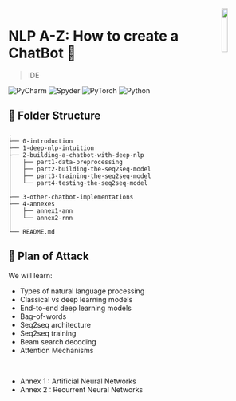 <img src="https://cdn.svgporn.com/logos/pytorch.svg" align="right" width="15%"/>

# NLP A-Z: How to create a ChatBot 🤖

> IDE

![PyCharm](https://img.shields.io/badge/PyCharm-2019.3%20(Professional%20Edition)-brightgreen)
![Spyder](https://img.shields.io/badge/Spyder-4.0.0-red)
![PyTorch](https://img.shields.io/badge/PyTorch-1.3.1-red)
![Python](https://img.shields.io/badge/Python-3.7.5-blue)

## 📂 Folder Structure

    .
    ├── 0-introduction
    ├── 1-deep-nlp-intuition
    ├── 2-building-a-chatbot-with-deep-nlp
    │   ├── part1-data-preprocessing
    │   ├── part2-building-the-seq2seq-model
    │   ├── part3-training-the-seq2seq-model
    │   └── part4-testing-the-seq2seq-model
    │
    ├── 3-other-chatbot-implementations
    ├── 4-annexes
    │   ├── annex1-ann
    │   └── annex2-rnn
    │
    └── README.md

## 🦾 Plan of Attack

We will learn:

- Types of natural language processing
- Classical vs deep learning models
- End-to-end deep learning models
- Bag-of-words
- Seq2seq architecture
- Seq2seq training
- Beam search decoding
- Attention Mechanisms
<br/>

- Annex 1 : Artificial Neural Networks
- Annex 2 : Recurrent Neural Networks